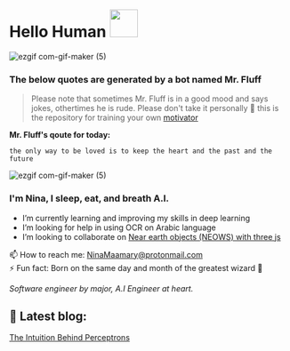 

# Hello Human <img src="https://user-images.githubusercontent.com/57009004/120248830-6110e900-c281-11eb-8426-0605457cc03d.gif" width=50/>
![ezgif com-gif-maker (5)](https://user-images.githubusercontent.com/57009004/120247985-0fb32a80-c27e-11eb-9769-10318df24c25.gif)
 

### The below quotes are generated by a bot named Mr. Fluff
> Please note that sometimes Mr. Fluff is in a good mood and says jokes, othertimes he is rude. Please don't take it personally 💝 this is the repository for training your own [motivator](https://github.com/NinaM31/Motivational_bot)

**Mr. Fluff's qoute for today:**
<!-- fluff starts -->
```
the only way to be loved is to keep the heart and the past and the future
```
<!-- fluff ends -->

<!-- ![ezgif com-gif-maker (13)](https://user-images.githubusercontent.com/57009004/120248558-615cb480-c280-11eb-8a03-e5c64f9ba329.gif)  -->
![ezgif com-gif-maker (5)](https://user-images.githubusercontent.com/57009004/120247985-0fb32a80-c27e-11eb-9769-10318df24c25.gif)

### I'm Nina, I sleep, eat, and breath A.I.

- I’m currently learning and improving my skills in deep learning 
- I’m looking for help in using OCR on Arabic language
- I’m looking to collaborate on [Near earth objects (NEOWS) with three js](https://github.com/NinaM31/Live-NearEarthObject)  

📫 How to reach me: NinaMaamary@protonmail.com  
⚡ Fun fact: Born on the same day and month of the greatest wizard 🧙  

*Software engineer by major, A.I Engineer at heart.*

## 📝 Latest blog: 
[The Intuition Behind Perceptrons](https://ninamaamary.medium.com/the-intuition-behind-perceptrons-a58a03b1b874)
